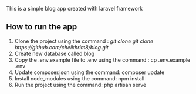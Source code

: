 This is a simple blog app created with laravel framework

<h2>How to run the app</h2>
  <ol>
        <li>Clone the project using the command : <i>git clone git clone https://github.com/cheikhrim8/blog.git
        </i></li>
        <li>Create new database called blog</li>
        <li>Copy the .env.example file to .env using the command : cp .env.example .env</li>
        <li>Update composer.json using the command: composer update</li>
        <li>Install node_modules using the command: npm install</li>
        <li>Run the project using the command: php artisan serve</li>
    </ol>

